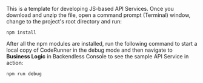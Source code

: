This is a template for developing JS-based API Services. Once you download and unzip the file, open a command prompt (Terminal) window, change to the project's root directory and run:
```
npm install
```

After all the npm modules are installed, run the following command to start a local copy of CodeRunner in the debug mode and then navigate to **Business Logic** in Backendless Console to see the sample API Service in action:
```
npm run debug
```